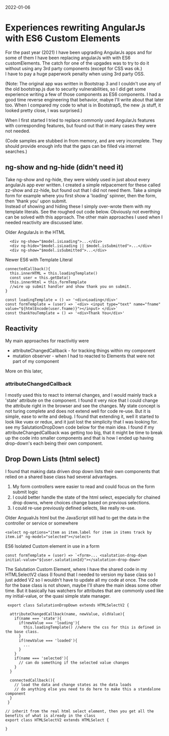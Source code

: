 2022-01-06

# Experiences rewriting AngularJs with ES6 Custom Elements
For the past year (2021) I have been upgrading AngularJs apps and for some of them I have been replacing angularJs with with ES6 customElements.
The catch for one of the upgades was to try to do it without using any 3rd party components (except for CSS was ok.)  
I have to pay a huge paperwork penalty when using 3rd party OSS.  

(Note: The original app was written in Bootstrap 3 and I couldn't use any of the old bootstrap.js due to security vulnerabilities, so I did get some experience writing a few of those components as ES6 components.
I had a good time reverse engineering that behavior, mabye I'll write about that later too.  When I compared my code to what is in Bootstrap5, the new .js stuff, it looked pretty close, I was surprised.)

When I first started I tried to replace commonly used AngularJs features with corresponding features, but found out that in many cases they were not needed.

(Code samples are stubbed in from memory, and are very incomplete. They should provide enough info that the gaps can be filled via internet searches.)

## ng-show and ng-hide (didn't need it)
Take ng-show and ng-hide, they were widely used in just about every angularJs app ever written.  I created a simple relpacement for these called zz-show and zz-hide, 
but found out that I did not need them.  Take a simple form for example where you first show a 'loading' spinner, then the form, then 'thank you' upon submit.  
Instead of showing and hiding these I simply over-wrote them with my template literals. See the roughed out code below. Obviously not everthing can be solved with this approach.
The other main approaches I used when I needed reactivity are discussed later.

Older AngularJs in the HTML

```
  <div ng-show="$model.isLoading">...</div>
  <div ng-hide="$model.isLoading || $model.isSubmitted">...</div>
  <div ng-show="$model.isSubmitted">...</div>
```

Newer ES6 with Template Literal

```
connectedCallback(){
  this.innerHTML = this.loadingTemplate()
  const user = this.getData()
  this.innerHtml = this.formTemplate
  //wire up submit handler and show thank you on submit.
}

const loadingTemplate = () => '<div>Loading</div>'
const formTemplate = (user) => `<div> <input type="text" name="fname" value="${htmlEncode(user.fname)}"></input> </div>`
const thankYouTemplate = () => '<div>Thank You</div>'

```


## Reactivity

My main approaches for reactivitiy were

- attributeChangedCallback - for tracking things within my component
- mutation observer - when I had to reacted to Elements that were not part of my component

More on this later, 

### attributeChangedCallback 
I mostly used this to react to internal changes, and I would mainly track a 'state' attribute on the component.
I found it very nice that I could change the attribute right in the browser and see the changes. My state concept is not turing complete and does not extend well for code re-use.
But it is simple, ease to write and debug.  I found that extending it, well it started to look like vuex or redux, and it just lost the simplicity that I was looking for.
see my SalutationDropDown code below for the main idea. I found if my attributeChangedCallback was getting too big, that it might be time to break up the code into smaller components
and that is how I ended up having drop-down's each being their own component. 


## Drop Down Lists (html select)

I found that making data driven drop down lists their own components that relied on a shared base class had several advantages.
1. My form controllers were easier to read and could focus on the form submit logic
2. I could better handle the state of the html select, especially for chained drop downs, where choices change based on previous selections.
3. I could re-use previously defined selects, like really re-use.

Older AngualrJs html but the JavaScript still had to get the data in the controller or service or somewhere
```
<select ng-options="item as item.label for item in items track by item.id" ng-model="selected"></select>

```

ES6 Isolated Custom element in use in a form
```
const formTemplate = (user) => `<form>... <salutation-drop-down initial-value="${user.salutationId}"></salutation-drop-down>`
```
The Salutation Custom Element, where I have the shared code in my HTMLSelectV2 class (I found that I needed to version my base class so I just added V2 so I wouldn't have to update all my code at once.
The code for the base class is not shown, maybe I'll share the main ideas some other time. But it basically has watchers for attributes that are commonly used like my initial-value, or the quasi simple state manager.

```
 export class SalutationDropDown extends HTMLSelectV2 {
  
  attributeChangedCallback(name, newValue, oldValue){
    if(name === 'state'){
      if(newValue === 'loading'){
        this.loadingTemplate() //where the css for this is defined in the base class.
      }
      if(newValue === 'loaded'){
        ...
      }
    }
    if(name === 'selected'){
      // can do something if the selected value changes
    }
  }
 
  connectedCallback(){
    // load the data and change states as the data loads
    // do anything else you need to do here to make this a standalone component
  }
 }

// inherit from the real html select element, then you get all the benefits of what is already in the class
export class HTMLSelectV2 extends HTMLSelect {

}

```


## 
